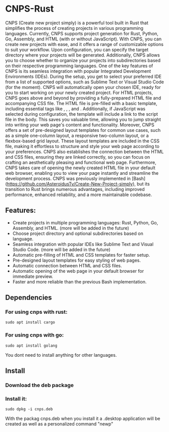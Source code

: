 # CNPS-Rust


CNPS (Create new project simply) is a powerful tool built in Rust that simplifies the process of creating projects in various programming languages. Currently, CNPS supports project generation for Rust, Python, Go, Assembly, and HTML (with or without JavaScript).
With CNPS, you can create new projects with ease, and it offers a range of customizable options to suit your workflow. Upon configuration, you can specify the target directory where your projects will be generated. Additionally, CNPS allows you to choose whether to organize your projects into subdirectories based on their respective programming languages.
One of the key features of CNPS is its seamless integration with popular Integrated Development Environments (IDEs). During the setup, you get to select your preferred IDE from a list of supported options, such as Sublime Text or Visual Studio Code (for the moment). CNPS will automatically open your chosen IDE, ready for you to start working on your newly created project.
For HTML projects, CNPS goes above and beyond by providing a fully-prepared HTML file and accompanying CSS file. The HTML file is pre-filled with a basic template, including essential tags like <!DOCTYPE html>, <html>, <head>, and <body>. Additionally, if JavaScript was selected during configuration, the template will include a link to the script file in the body. This saves you valuable time, allowing you to jump straight into writing your web page's content and functionality.
Moreover, CNPS offers a set of pre-designed layout templates for common use cases, such as a simple one-column layout, a responsive two-column layout, or a flexbox-based grid layout. These layout templates are included in the CSS file, making it effortless to structure and style your web page according to your preferences.
CNPS also establishes the connection between the HTML and CSS files, ensuring they are linked correctly, so you can focus on crafting an aesthetically pleasing and functional web page.
Furthermore, CNPS takes care of opening the newly created HTML file in your default web browser, enabling you to view your page instantly and streamline the development process.
CNPS was previously implemented in [Bash] (https://github.com/AsteroidusTv/Create-New-Project-simply), but its transition to Rust brings numerous advantages, including improved performance, enhanced reliability, and a more maintainable codebase.

## Features:

* Create projects in multiple programming languages: Rust, Python, Go, Assembly, and HTML. (more will be added in the future)
* Choose project directory and optional subdirectories based on language.
* Seamless integration with popular IDEs like Sublime Text and Visual Studio Code. (more will be added in the future)
* Automatic pre-filling of HTML and CSS templates for faster setup.
* Pre-designed layout templates for easy styling of web pages.
* Automatic connection between HTML and CSS files.
* Automatic opening of the web page in your default browser for immediate preview.
* Faster and more reliable than the previous Bash implementation.


## Dependencies

### For using cnps with rust:
```
sudo apt install cargo
```
###  For using cnps with go:
```
sudo apt install golang
```
You dont need to install anything for other languages.


## Install

### Download the deb package
### Install it:
```
sudo dpkg -i cnps.deb
```
With the packag cnps.deb when you install it a .desktop application will be created as well as a personalized command "newp"
